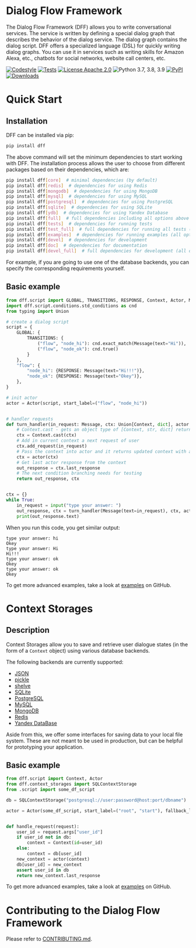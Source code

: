 
# Dialog Flow Framework

The Dialog Flow Framework (DFF) allows you to write conversational services.
The service is written by defining a special dialog graph that describes the behavior of the dialog service.
The dialog graph contains the dialog script. DFF offers a specialized language (DSL) for quickly writing dialog graphs.
You can use it in services such as writing skills for Amazon Alexa, etc., chatbots for social networks, website call centers, etc.

[![Codestyle](https://github.com/deeppavlov/dialog_flow_framework/workflows/codestyle/badge.svg)](https://github.com/deeppavlov/dialog_flow_framework/actions)
[![Tests](https://github.com/deeppavlov/dialog_flow_framework/workflows/test_coverage/badge.svg)](https://github.com/deeppavlov/dialog_flow_framework/actions)
[![License Apache 2.0](https://img.shields.io/badge/license-Apache%202.0-blue.svg)](https://github.com/deeppavlov/dialog_flow_framework/blob/master/LICENSE)
![Python 3.7, 3.8, 3.9](https://img.shields.io/badge/python-3.7%20%7C%203.8%20%7C%203.9-green.svg)
[![PyPI](https://img.shields.io/pypi/v/dff)](https://pypi.org/project/dff/)
[![Downloads](https://pepy.tech/badge/dff)](https://pepy.tech/project/dff)

# Quick Start
## Installation

DFF can be installed via pip:

```bash
pip install dff
```

The above command will set the minimum dependencies to start working with DFF. 
The installation process allows the user to choose from different packages based on their dependencies, which are:
```bash
pip install dff[core]  # minimal dependencies (by default)
pip install dff[redis]  # dependencies for using Redis
pip install dff[mongodb]  # dependencies for using MongoDB
pip install dff[mysql]  # dependencies for using MySQL
pip install dff[postgresql]  # dependencies for using PostgreSQL
pip install dff[sqlite]  # dependencies for using SQLite
pip install dff[ydb]  # dependencies for using Yandex Database
pip install dff[full]  # full dependencies including all options above
pip install dff[tests]  # dependencies for running tests
pip install dff[test_full]  # full dependencies for running all tests (all options above)
pip install dff[examples]  # dependencies for running examples (all options above)
pip install dff[devel]  # dependencies for development
pip install dff[doc]  # dependencies for documentation
pip install dff[devel_full]  # full dependencies for development (all options above)
```

For example, if you are going to use one of the database backends,
you can specify the corresponding requirements yourself.

## Basic example

```python
from dff.script import GLOBAL, TRANSITIONS, RESPONSE, Context, Actor, Message
import dff.script.conditions.std_conditions as cnd
from typing import Union

# create a dialog script
script = {
    GLOBAL: {
        TRANSITIONS: {
            ("flow", "node_hi"): cnd.exact_match(Message(text="Hi")),
            ("flow", "node_ok"): cnd.true()
        }
    },
    "flow": {
        "node_hi": {RESPONSE: Message(text="Hi!!!")},
        "node_ok": {RESPONSE: Message(text="Okey")},
    },
}

# init actor
actor = Actor(script, start_label=("flow", "node_hi"))


# handler requests
def turn_handler(in_request: Message, ctx: Union[Context, dict], actor: Actor):
    # Context.cast - gets an object type of [Context, str, dict] returns an object type of Context
    ctx = Context.cast(ctx)
    # Add in current context a next request of user
    ctx.add_request(in_request)
    # Pass the context into actor and it returns updated context with actor response
    ctx = actor(ctx)
    # Get last actor response from the context
    out_response = ctx.last_response
    # The next condition branching needs for testing
    return out_response, ctx


ctx = {}
while True:
    in_request = input("type your answer: ")
    out_response, ctx = turn_handler(Message(text=in_request), ctx, actor)
    print(out_response.text)
```

When you run this code, you get similar output:
```
type your answer: hi
Okey
type your answer: Hi
Hi!!!
type your answer: ok
Okey
type your answer: ok
Okey
```

To get more advanced examples, take a look at
[examples](https://github.com/deeppavlov/dialog_flow_framework/tree/dev/examples) on GitHub.

# Context Storages
## Description

Context Storages allow you to save and retrieve user dialogue states
(in the form of a `Context` object) using various database backends. 

The following backends are currently supported:
* [JSON](https://www.json.org/json-en.html)
* [pickle](https://docs.python.org/3/library/pickle.html)
* [shelve](https://docs.python.org/3/library/shelve.html)
* [SQLite](https://www.sqlite.org/index.html)
* [PostgreSQL](https://www.postgresql.org/)
* [MySQL](https://www.mysql.com/)
* [MongoDB](https://www.mongodb.com/)
* [Redis](https://redis.io/)
* [Yandex DataBase](https://ydb.tech/)

Aside from this, we offer some interfaces for saving data to your local file system.
These are not meant to be used in production, but can be helpful for prototyping your application.

## Basic example

```python
from dff.script import Context, Actor
from dff.context_storages import SQLContextStorage
from .script import some_df_script

db = SQLContextStorage("postgresql://user:password@host:port/dbname")

actor = Actor(some_df_script, start_label=("root", "start"), fallback_label=("root", "fallback"))


def handle_request(request):
    user_id = request.args["user_id"]
    if user_id not in db:
        context = Context(id=user_id)
    else:
        context = db[user_id]
    new_context = actor(context)
    db[user_id] = new_context
    assert user_id in db
    return new_context.last_response

```

To get more advanced examples, take a look at
[examples](https://github.com/deeppavlov/dialog_flow_framework/tree/dev/examples/context_storages) on GitHub.

# Contributing to the Dialog Flow Framework

Please refer to [CONTRIBUTING.md](https://github.com/deeppavlov/dialog_flow_framework/blob/dev/CONTRIBUTING.md).